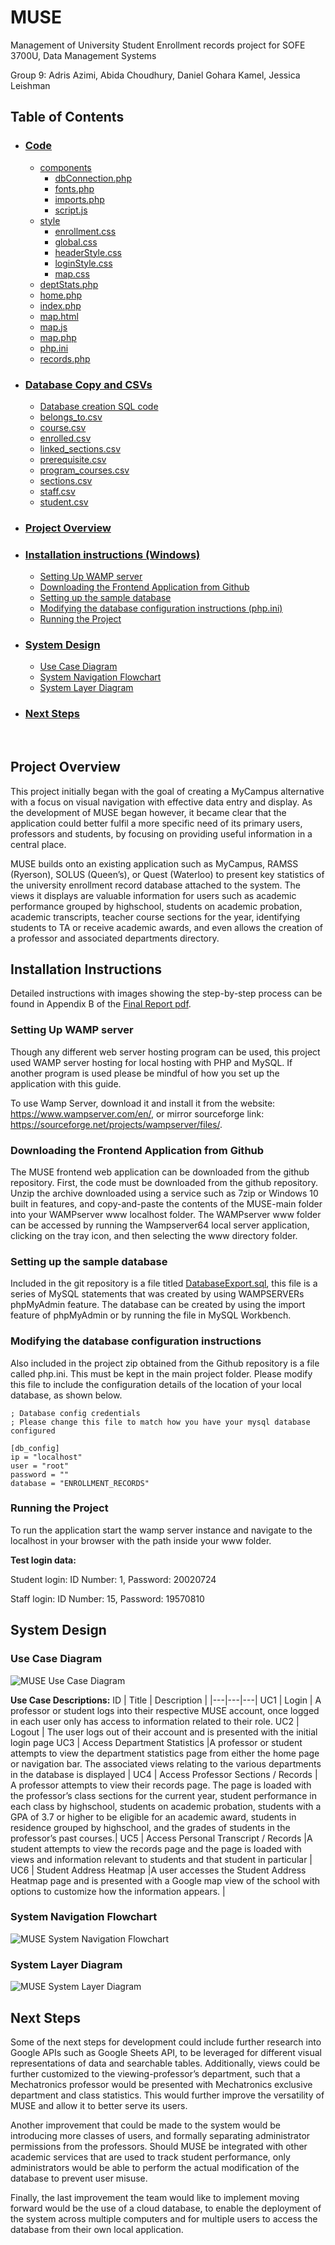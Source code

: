 # MUSE
Management of University Student Enrollment records project for SOFE 3700U, Data Management Systems

Group 9: Adris Azimi, Abida Choudhury, Daniel Gohara Kamel, Jessica Leishman


## Table of Contents
- ### [Code](https://github.com/DanielKamel2001/MUSE/tree/main/Code)
    - [components](https://github.com/DanielKamel2001/MUSE/tree/main/Code/components)
        - [dbConnection.php](https://github.com/DanielKamel2001/MUSE/blob/main/Code/components/dbConnection.php)
        - [fonts.php](https://github.com/DanielKamel2001/MUSE/blob/main/Code/components/fonts.php)
        - [imports.php](https://github.com/DanielKamel2001/MUSE/blob/main/Code/components/imports.php)
        - [script.js](https://github.com/DanielKamel2001/MUSE/blob/main/Code/components/script.js)
    - [style](https://github.com/DanielKamel2001/MUSE/tree/main/Code/style)
        - [enrollment.css](https://github.com/DanielKamel2001/MUSE/blob/main/Code/style/enrollment.css)
        - [global.css](https://github.com/DanielKamel2001/MUSE/blob/main/Code/style/global.css)
        - [headerStyle.css](https://github.com/DanielKamel2001/MUSE/blob/main/Code/style/headerStyle.css)
        - [loginStyle.css](https://github.com/DanielKamel2001/MUSE/blob/main/Code/style/loginStyle.css)
        - [map.css](https://github.com/DanielKamel2001/MUSE/blob/main/Code/style/map.css)
    - [deptStats.php](https://github.com/DanielKamel2001/MUSE/blob/main/Code/deptStats.php)
    - [home.php](https://github.com/DanielKamel2001/MUSE/blob/main/Code/home.php)
    - [index.php](https://github.com/DanielKamel2001/MUSE/blob/main/Code/index.php)
    - [map.html](https://github.com/DanielKamel2001/MUSE/blob/main/Code/map.html)
    - [map.js](https://github.com/DanielKamel2001/MUSE/blob/main/Code/map.js)
    - [map.php](https://github.com/DanielKamel2001/MUSE/blob/main/Code/map.php)
    - [php.ini](https://github.com/DanielKamel2001/MUSE/blob/main/Code/php.ini)
    - [records.php](https://github.com/DanielKamel2001/MUSE/blob/main/Code/records.php)

- ### [Database Copy and CSVs](https://github.com/DanielKamel2001/MUSE/tree/main/Database%20Copy%20and%20CSVs)
    - [Database creation SQL code](https://github.com/DanielKamel2001/MUSE/blob/main/Database%20Copy%20and%20CSVs/DatabaseExport.sql)
    - [belongs_to.csv](https://github.com/DanielKamel2001/MUSE/blob/main/Database%20Copy%20and%20CSVs/belongs_to.csv)
    - [course.csv](https://github.com/DanielKamel2001/MUSE/blob/main/Database%20Copy%20and%20CSVs/course.csv)
    - [enrolled.csv](https://github.com/DanielKamel2001/MUSE/blob/main/Database%20Copy%20and%20CSVs/enrolled.csv)
    - [linked_sections.csv](https://github.com/DanielKamel2001/MUSE/blob/main/Database%20Copy%20and%20CSVs/linked_sections.csv)
    - [prerequisite.csv](https://github.com/DanielKamel2001/MUSE/blob/main/Database%20Copy%20and%20CSVs/prerequisite.csv)
    - [program_courses.csv](https://github.com/DanielKamel2001/MUSE/blob/main/Database%20Copy%20and%20CSVs/program_courses.csv)
    - [sections.csv](https://github.com/DanielKamel2001/MUSE/blob/main/Database%20Copy%20and%20CSVs/sections.csv)
    - [staff.csv](https://github.com/DanielKamel2001/MUSE/blob/main/Database%20Copy%20and%20CSVs/staff.csv)
    - [student.csv](https://github.com/DanielKamel2001/MUSE/blob/main/Database%20Copy%20and%20CSVs/student.csv)
    
- ### [Project Overview]()

- ### [Installation instructions (Windows)]()
    - [Setting Up WAMP server]()
    - [Downloading the Frontend Application from Github]()
    - [Setting up the sample database]()
    - [Modifying the database configuration instructions (php.ini)]()
    - [Running the Project]()

- ### [System Design]()
    - [Use Case Diagram](https://github.com/DanielKamel2001/MUSE/blob/main/Use%20Case%20Diagram.png)
    - [System Navigation Flowchart](https://github.com/DanielKamel2001/MUSE/blob/main/System%20Navigation%20Flowchart.png)
    - [System Layer Diagram](https://github.com/DanielKamel2001/MUSE/blob/main/System%20Layer%20Diagram.png)

- ### [Next Steps]()

<br>

## Project Overview
This project initially began with the goal of creating a MyCampus alternative with a focus on visual navigation with effective data entry and display. As the development of MUSE began however, it became clear that the application could better fulfil a more specific need of its primary users, professors and students, by focusing on providing useful information in a central place.

MUSE builds onto an existing application such as MyCampus, RAMSS (Ryerson), SOLUS (Queen’s), or Quest (Waterloo) to present key statistics of the university enrollment record database attached to the system.  The views it displays are valuable information for users such as academic performance grouped by highschool, students on academic probation, academic transcripts, teacher course sections for the year, identifying students to TA or receive academic awards, and even allows the creation of a professor and associated departments directory.

## Installation Instructions
Detailed instructions with images showing the step-by-step process can be found in Appendix B of the [Final Report pdf]().

### Setting Up WAMP server
Though any different web server hosting program can be used, this project used WAMP server hosting for local hosting with PHP and MySQL. If another program is used please be mindful of how you set up the application with this guide.

To use Wamp Server, download it and install it from the website: https://www.wampserver.com/en/,
or mirror sourceforge link: https://sourceforge.net/projects/wampserver/files/. 

### Downloading the Frontend Application from Github
The MUSE frontend web application can be downloaded from the github repository.
First, the code must be downloaded from the github repository.
Unzip the archive downloaded using a service such as 7zip or Windows 10 built in features, and copy-and-paste the contents of the MUSE-main folder into your WAMPserver www localhost folder.
The WAMPserver www folder can be accessed by running the Wampserver64 local server application, clicking on the tray icon, and then selecting the www directory folder.

### Setting up the sample database
Included in the git repository is a file titled [DatabaseExport.sql](https://github.com/DanielKamel2001/MUSE/blob/main/Database%20Copy%20and%20CSVs/DatabaseExport.sql), this file is a series of MySQL statements that was created by using WAMPSERVERs phpMyAdmin feature. The database can be created by using the import feature of phpMyAdmin or by running the file in MySQL Workbench.

### Modifying the database configuration instructions
Also included in the project zip obtained from the Github repository is a file called php.ini. This must be kept in the main project folder. Please modify this file to include the configuration details of the location of your local database, as shown below.
```
; Database config credentials
; Please change this file to match how you have your mysql database configured 

[db_config]
ip = "localhost"
user = "root"
password = ""
database = "ENROLLMENT_RECORDS"
 ```
### Running the Project
To run the application start the wamp server instance and navigate to the localhost in your browser with the path inside your www folder.

**Test login data:**

Student login:
 ID Number: 1, Password: 20020724
 
Staff login:
 ID Number: 15, Password: 19570810


## System Design
### Use Case Diagram
![MUSE Use Case Diagram](https://github.com/DanielKamel2001/MUSE/blob/main/Use%20Case%20Diagram.png)

**Use Case Descriptions:**
ID | Title | Description |
|---|---|---|
 UC1 | Login | A professor or student logs into their respective MUSE account, once logged in each user only has access to information related to their role. 
UC2 | Logout | The user logs out of their account and is presented with the initial login page
UC3 | Access Department Statistics |A professor or student attempts to view the department statistics page from either the home page or navigation bar. The associated views relating to the various departments in the database is displayed |
UC4 | Access Professor Sections / Records | A professor attempts to view their records page. The page is loaded with the professor’s class sections for the current year, student performance in each class by highschool, students on academic probation, students with a GPA of 3.7 or higher to be eligible for an academic award, students in residence grouped by highschool, and the grades of students in the professor’s past courses.|
UC5 | Access Personal Transcript / Records |A student attempts to view the records page and the page is loaded with views and information relevant to students and that student in particular |
UC6 | Student Address Heatmap |A user accesses the Student Address Heatmap page and is presented with a Google map view of the school with options to customize how the information appears. |

### System Navigation Flowchart
![MUSE System Navigation Flowchart](https://github.com/DanielKamel2001/MUSE/blob/main/System%20Navigation%20Flowchart.png)

### System Layer Diagram
![MUSE System Layer Diagram](https://github.com/DanielKamel2001/MUSE/blob/main/System%20Layer%20Diagram.png)

## Next Steps
Some of the next steps for development could include further research into Google APIs such as Google Sheets API, to be leveraged for different visual representations of data and searchable tables.  Additionally, views could be further customized to the viewing-professor’s department, such that a Mechatronics professor would be presented with Mechatronics exclusive department and class statistics.  This would further improve the versatility of MUSE and allow it to better serve its users.

Another improvement that could be made to the system would be introducing more classes of users, and formally separating administrator permissions from the professors.  Should MUSE be integrated with other academic services that are used to track student performance, only administrators would be able to perform the actual modification of the database to prevent user misuse.  

Finally, the last improvement the team would like to implement moving forward would be the use of a cloud database, to enable the deployment of the system across multiple computers and for multiple users to access the database from their own local application.




